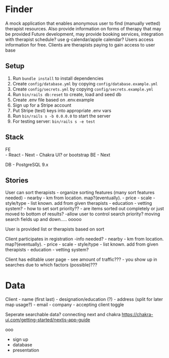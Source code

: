 # Finder

A mock application that enables anonymous user to find (manually vetted) therapist resources.
Also provide information on forms of therapy that may be provided
Future development, may provide booking services, integration with therapist schedule? use g-calendar/apple calendar?
Users access information for free. Clients are therapists paying to gain access to user base


## Setup

1. Run `bundle install` to install dependencies
2. Create `config/database.yml` by copying `config/database.example.yml`
3. Create `config/secrets.yml` by copying `config/secrets.example.yml`
4. Run `bin/rails db:reset` to create, load and seed db
5. Create .env file based on .env.example
6. Sign up for a Stripe account
7. Put Stripe (test) keys into appropriate .env vars
8. Run `bin/rails s -b 0.0.0.0` to start the server
9. For testing server: `bin/rails s -e test`



## Stack


FE  
    - React
    - Next
    - Chakra UI? or bootstrap
BE
    - Next
    
DB
    - PostgreSQL 9.x
    

## Stories

User can sort therapists
    - organize sorting features (many sort features needed)
        - nearby - km from location. map?(eventually). 
        - price - scale 
        - style/type - list known. add from given therapists
        - education - vetting system?
    - how to set sort priority??
    - are items sorted out completely or just moved to bottom of results?
    -allow user to control search priority? moving search fields up and down..... ooooo

User is provided list or therapists based on sort

Client participates in registration
    -info needed?
        - nearby - km from location. map?(eventually). 
        - price - scale 
        - style/type - list known. add from given therapists
        - education - vetting system?

Client has editable user page
    - see amount of traffic???
    - you show up in searches due to which factors (possible)???

# Data

Client 
    - name (first last)
    - designation/education (?)
    - address (split for later map usage?)
    - email
    - company
    - accepting client toggle

Seperate searchable data?
connecting next and chakra
https://chakra-ui.com/getting-started/nextjs-app-guide

ooo
- sign up
- database
- presentation

